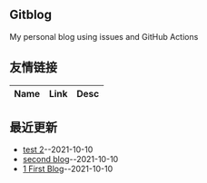 ## Gitblog
My personal blog using issues and GitHub Actions
## 友情链接
| Name | Link | Desc | 
 | ---- | ---- | ---- |
## 最近更新
- [test 2](https://github.com/yorkane/yorkane.github.io/issues/3)--2021-10-10
- [second blog](https://github.com/yorkane/yorkane.github.io/issues/2)--2021-10-10
- [1 First Blog](https://github.com/yorkane/yorkane.github.io/issues/1)--2021-10-10

